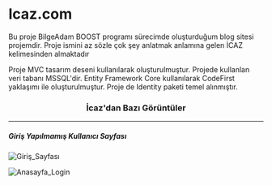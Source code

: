 # Icaz.com


<p>Bu proje BilgeAdam BOOST programı sürecimde oluşturduğum blog sitesi projemdir. Proje ismini az sözle çok şey anlatmak anlamına gelen İCAZ kelimesinden almaktadır</p>

<p> Proje MVC tasarım deseni kullanılarak oluşturulmuştur. Projede kullanlan veri tabanı MSSQL'dir. Entity Framework Core kullanılarak CodeFirst yaklaşımı ile oluşturulmuştur. Proje de Identity paketi temel alınmıştır. </p>
<h3 style="text-align: center;">İcaz'dan Bazı Görüntüler</h3>
<hr>
<h5 algin="center" >Giriş Yapılmamış Kullanıcı Sayfası</h5>
<div algin="right">
  <img  src="https://github.com/Onur-Kose/Icaz.com/assets/103755656/791a417b-3ad6-4b26-8d38-62aa4f5ce727" alt="Giriş_Sayfası">
 </div>





![Anasayfa_Login](https://github.com/Onur-Kose/Icaz.com/assets/103755656/fa9e77ba-c596-410b-a835-56ca7960d3cd)

